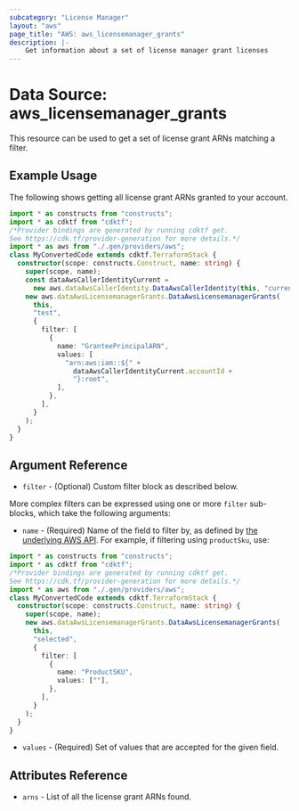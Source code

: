```yaml
---
subcategory: "License Manager"
layout: "aws"
page_title: "AWS: aws_licensemanager_grants"
description: |-
    Get information about a set of license manager grant licenses
---
```


# Data Source: aws_licensemanager_grants

This resource can be used to get a set of license grant ARNs matching a filter.

## Example Usage

The following shows getting all license grant ARNs granted to your account.

```typescript
import * as constructs from "constructs";
import * as cdktf from "cdktf";
/*Provider bindings are generated by running cdktf get.
See https://cdk.tf/provider-generation for more details.*/
import * as aws from "./.gen/providers/aws";
class MyConvertedCode extends cdktf.TerraformStack {
  constructor(scope: constructs.Construct, name: string) {
    super(scope, name);
    const dataAwsCallerIdentityCurrent =
      new aws.dataAwsCallerIdentity.DataAwsCallerIdentity(this, "current", {});
    new aws.dataAwsLicensemanagerGrants.DataAwsLicensemanagerGrants(
      this,
      "test",
      {
        filter: [
          {
            name: "GranteePrincipalARN",
            values: [
              "arn:aws:iam::${" +
                dataAwsCallerIdentityCurrent.accountId +
                "}:root",
            ],
          },
        ],
      }
    );
  }
}

```

## Argument Reference

* `filter` - (Optional) Custom filter block as described below.

More complex filters can be expressed using one or more `filter` sub-blocks,
which take the following arguments:

* `name` - (Required) Name of the field to filter by, as defined by
  [the underlying AWS API](https://docs.aws.amazon.com/license-manager/latest/APIReference/API_ListReceivedGrants.html#API_ListReceivedGrants_RequestSyntax).
  For example, if filtering using `productSku`, use:

```typescript
import * as constructs from "constructs";
import * as cdktf from "cdktf";
/*Provider bindings are generated by running cdktf get.
See https://cdk.tf/provider-generation for more details.*/
import * as aws from "./.gen/providers/aws";
class MyConvertedCode extends cdktf.TerraformStack {
  constructor(scope: constructs.Construct, name: string) {
    super(scope, name);
    new aws.dataAwsLicensemanagerGrants.DataAwsLicensemanagerGrants(
      this,
      "selected",
      {
        filter: [
          {
            name: "ProductSKU",
            values: [""],
          },
        ],
      }
    );
  }
}

```

* `values` - (Required) Set of values that are accepted for the given field.

## Attributes Reference

* `arns` - List of all the license grant ARNs found.

<!-- cache-key: cdktf-0.17.0-pre.15 input-37f0ef4ecce70d8817beb6c3fa7b66f59cba9cdcb6ac40be723ab95c07a61d8b -->